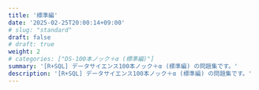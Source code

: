```yaml
---
title: '標準編'
date: '2025-02-25T20:00:14+09:00'
# slug: "standard"
draft: false
# draft: true
weight: 2
# categories: ["DS-100本ノック＋α (標準編)"]
summary: '[R+SQL] データサイエンス100本ノック＋α (標準編) の問題集です。'
description: '[R+SQL] データサイエンス100本ノック＋α (標準編) の問題集です。'
---
```

